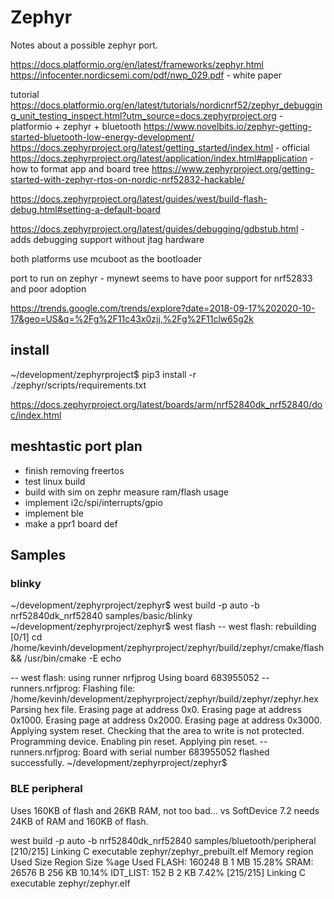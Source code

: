# Zephyr

Notes about a possible zephyr port.

https://docs.platformio.org/en/latest/frameworks/zephyr.html
https://infocenter.nordicsemi.com/pdf/nwp_029.pdf - white paper

tutorial
https://docs.platformio.org/en/latest/tutorials/nordicnrf52/zephyr_debugging_unit_testing_inspect.html?utm_source=docs.zephyrproject.org - platformio + zephyr + bluetooth
https://www.novelbits.io/zephyr-getting-started-bluetooth-low-energy-development/
https://docs.zephyrproject.org/latest/getting_started/index.html - official
https://docs.zephyrproject.org/latest/application/index.html#application - how to format app and board tree
https://www.zephyrproject.org/getting-started-with-zephyr-rtos-on-nordic-nrf52832-hackable/ 

https://docs.zephyrproject.org/latest/guides/west/build-flash-debug.html#setting-a-default-board

https://docs.zephyrproject.org/latest/guides/debugging/gdbstub.html - adds debugging support without jtag hardware

both platforms use mcuboot as the bootloader

port to run on zephyr - mynewt seems to have poor support for nrf52833 and poor adoption

https://trends.google.com/trends/explore?date=2018-09-17%202020-10-17&geo=US&q=%2Fg%2F11c43x0zjj,%2Fg%2F11clw65g2k

## install

~/development/zephyrproject$ pip3 install -r ./zephyr/scripts/requirements.txt

https://docs.zephyrproject.org/latest/boards/arm/nrf52840dk_nrf52840/doc/index.html

## meshtastic port plan

* finish removing freertos
* test linux build
* build with sim on zephr measure ram/flash usage
* implement i2c/spi/interrupts/gpio
* implement ble
* make a ppr1 board def

## Samples

### blinky

~/development/zephyrproject/zephyr$ west build -p auto -b nrf52840dk_nrf52840 samples/basic/blinky
~/development/zephyrproject/zephyr$ west flash
-- west flash: rebuilding
[0/1] cd /home/kevinh/development/zephyrproject/zephyr/build/zephyr/cmake/flash && /usr/bin/cmake -E echo

-- west flash: using runner nrfjprog
Using board 683955052
-- runners.nrfjprog: Flashing file: /home/kevinh/development/zephyrproject/zephyr/build/zephyr/zephyr.hex
Parsing hex file.
Erasing page at address 0x0.
Erasing page at address 0x1000.
Erasing page at address 0x2000.
Erasing page at address 0x3000.
Applying system reset.
Checking that the area to write is not protected.
Programming device.
Enabling pin reset.
Applying pin reset.
-- runners.nrfjprog: Board with serial number 683955052 flashed successfully.
~/development/zephyrproject/zephyr$ 

### BLE peripheral

Uses 160KB of flash and 26KB RAM, not too bad... vs SoftDevice 7.2 needs 24KB of RAM and 160KB of flash.

west build -p auto -b nrf52840dk_nrf52840 samples/bluetooth/peripheral
[210/215] Linking C executable zephyr/zephyr_prebuilt.elf
Memory region         Used Size  Region Size  %age Used
           FLASH:      160248 B         1 MB     15.28%
            SRAM:       26576 B       256 KB     10.14%
        IDT_LIST:         152 B         2 KB      7.42%
[215/215] Linking C executable zephyr/zephyr.elf
